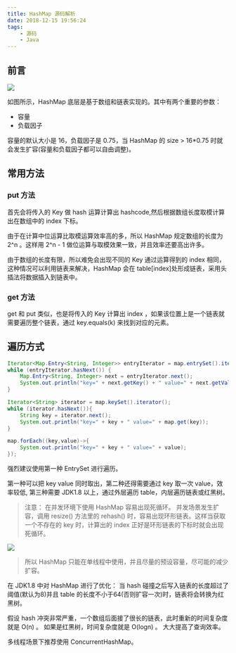 ```yaml
---
title: HashMap 源码解析
date: 2018-12-15 19:56:24
tags: 
    - 源码
    - Java
---
```


## 前言

![](https://camo.githubusercontent.com/9cc00b7c617f772aa70816727f5b6801e1145fef/68747470733a2f2f7773322e73696e61696d672e636e2f6c617267652f303036744e633739677931666e3834623066746a346a333065623035363073762e6a7067)

如图所示，HashMap 底层是基于数组和链表实现的。其中有两个重要的参数：

- 容量
- 负载因子

容量的默认大小是 16，负载因子是 0.75，当 HashMap 的 size > 16*0.75 时就会发生扩容(容量和负载因子都可以自由调整)。

## 常用方法

### put 方法

首先会将传入的 Key 做 hash 运算计算出 hashcode,然后根据数组长度取模计算出在数组中的 index 下标。

由于在计算中位运算比取模运算效率高的多，所以 HashMap 规定数组的长度为 2^n 。这样用 2^n - 1 做位运算与取模效果一致，并且效率还要高出许多。

由于数组的长度有限，所以难免会出现不同的 Key 通过运算得到的 index 相同，这种情况可以利用链表来解决，HashMap 会在 table[index]处形成链表，采用头插法将数据插入到链表中。

### get 方法

get 和 put 类似，也是将传入的 Key 计算出 index ，如果该位置上是一个链表就需要遍历整个链表，通过 key.equals(k) 来找到对应的元素。

## 遍历方式

```java
Iterator<Map.Entry<String, Integer>> entryIterator = map.entrySet().iterator();
while (entryIterator.hasNext()) {
    Map.Entry<String, Integer> next = entryIterator.next();
    System.out.println("key=" + next.getKey() + " value=" + next.getValue());
}
```

```java
Iterator<String> iterator = map.keySet().iterator();
while (iterator.hasNext()){
    String key = iterator.next();
    System.out.println("key=" + key + " value=" + map.get(key));
}
```

```java
map.forEach((key,value)->{
    System.out.println("key=" + key + " value=" + value);
});
```

强烈建议使用第一种 EntrySet 进行遍历。

第一种可以把 key value 同时取出，第二种还得需要通过 key 取一次 value，效率较低, 第三种需要 JDK1.8 以上，通过外层遍历 table，内层遍历链表或红黑树。

>注意：
在并发环境下使用 HashMap 容易出现死循环。
并发场景发生扩容，调用 resize() 方法里的 rehash() 时，容易出现环形链表。这样当获取一个不存在的 key 时，计算出的 index 正好是环形链表的下标时就会出现死循环。

![](https://camo.githubusercontent.com/5614ba7363084db8d8383ea761b165709d03c9fd/68747470733a2f2f7773322e73696e61696d672e636e2f6c617267652f303036744e633739677931666e38357530613064396a33306e323069693074702e6a7067)

>所以 HashMap 只能在单线程中使用，并且尽量的预设容量，尽可能的减少扩容。

在 JDK1.8 中对 HashMap 进行了优化： 当 hash 碰撞之后写入链表的长度超过了阈值(默认为8)并且 table 的长度不小于64(否则扩容一次)时，链表将会转换为红黑树。

假设 hash 冲突非常严重，一个数组后面接了很长的链表，此时重新的时间复杂度就是 O(n) 。
如果是红黑树，时间复杂度就是 O(logn) 。
大大提高了查询效率。

多线程场景下推荐使用 ConcurrentHashMap。
